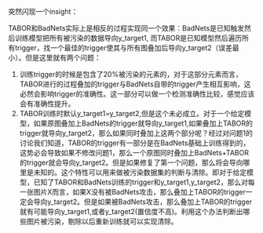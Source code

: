 突然闪现一个insight：

TABOR和BadNets实际上是相反的过程实现同一个效果：BadNets是已知触发然后训练模型把所有被污染的数据导向y_target1, 而TABOR是已知模型然后遍历所有trigger，找一个最佳的trigger使其与所有图叠加后导向y_target2（误差最小）。但是这里就有两个问题：

1. 训练trigger的时候是包含了20%被污染的元素的，对于这部分元素而言，TABOR进行的过程叠加的trigger与BadNets自带的trigger产生相互影响，这必然会影响trigger的准确性。这一部分可以做一个检测准确性比较，感觉应该会有准确性提升。
2. TABOR训练时默认y_target1=y_target2,但是这个未必成立。对于一个给定模型，如果原图叠加上BadNets的trigger就导向y_target1,如果叠加上TABOR的trigger就导向y_target2，那么如果同时叠加上这两个部分呢？经过对问题1的讨论我们知道，TABOR的trigger有一部分是在BadNets基础上训练得到的，这势必会导致如果不修改问题1，那么一个原图同时叠加上BadNets+TABOR的trigger就会导向y_target2。但是如果修复了第一个问题，那么将会导向哪里是未知的。这个特性可以用来做被污染数据集的判断与清除。即对于给定模型，已知了TABOR和BadNets训练的trigger和y_target1,y_target2，那么对每一张图片X而言，如果X没有被BadNets攻击，那么叠加上TABOR的trigger一定会导向y_target2。但是如果被BadNets攻击，那么叠加上TABOR的trigger就有可能导向y_target1,或者y_target2(置信度不高)。利用这个办法判断出哪些图片被污染，剔除以后重新训练就可以实现清除。